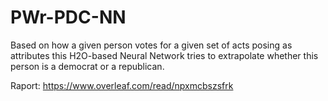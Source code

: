 # PWr-PDC-NN

Based on how a given person votes for a given set of acts posing as attributes this H2O-based Neural Network tries to extrapolate whether this person is a democrat or a republican.

Raport: https://www.overleaf.com/read/npxmcbszsfrk